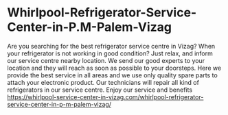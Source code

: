# Whirlpool-Refrigerator-Service-Center-in-P.M-Palem-Vizag
Are you searching for the best refrigerator service centre in Vizag? When your refrigerator is not working in good condition? Just relax, and inform our service centre nearby location. We send our good experts to your location and they will reach as soon as possible to your doorsteps. Here we provide the best service in all areas and we use only quality spare parts to attach your electronic product. Our technicians will repair all kind of refrigerators in our service centre. Enjoy our service and benefits   https://whirlpool-service-center-in-vizag.com/whirlpool-refrigerator-service-center-in-p-m-palem-vizag/
